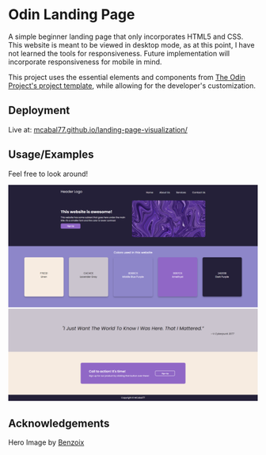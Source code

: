 
# Odin Landing Page

A simple beginner landing page that only incorporates HTML5 and CSS.
This website is meant to be viewed in desktop mode, as at this point, I have not learned
the tools for responsiveness. Future implementation will incorporate responsiveness for mobile in mind.

This project uses the essential elements and components from [The Odin Project's project template](https://cdn.statically.io/gh/TheOdinProject/curriculum/81a5d553f4073e593d23a6ab00d50eef8620796d/foundations/html_css/project/imgs/01.png), 
while allowing for the developer's customization.

## Deployment
Live at: [mcabal77.github.io/landing-page-visualization/](https://mcabal77.github.io/landing-page-visualization/)

## Usage/Examples
Feel free to look around!

![](imgs/webpage-1.png)
![](imgs/webpage-2.png)

## Acknowledgements

 Hero Image by [Benzoix](https://www.freepik.com/author/benzoix)
 